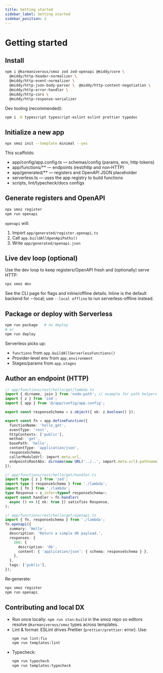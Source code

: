```yaml
---
title: Getting started
sidebar_label: Getting started
sidebar_position: 2
---
```


# Getting started

## Install

```bash
npm i @karmaniverous/smoz zod zod-openapi @middy/core \
  @middy/http-header-normalizer \
  @middy/http-event-normalizer \
  @middy/http-json-body-parser \  @middy/http-content-negotiation \
  @middy/http-error-handler \
  @middy/http-cors \
  @middy/http-response-serializer
```

Dev tooling (recommended):

```bash
npm i -D typescript typescript-eslint eslint prettier typedoc
```

## Initialize a new app

```bash
npx smoz init --template minimal --yes
```

This scaffolds:

- app/config/app.config.ts — schemas/config (params, env, http tokens)
- app/functions/\*\* — endpoints (rest/http and non‑HTTP)
- app/generated/\*\* — registers and OpenAPI JSON placeholder
- serverless.ts — uses the app registry to build functions
- scripts, lint/typecheck/docs configs

## Generate registers and OpenAPI

```bash
npx smoz register
npm run openapi
```

`openapi` will:

1. Import `app/generated/register.openapi.ts`
2. Call `app.buildAllOpenApiPaths()`
3. Write `app/generated/openapi.json`

## Live dev loop (optional)

Use the dev loop to keep registers/OpenAPI fresh and (optionally) serve HTTP:

```bash
npx smoz dev
```

See the CLI page for flags and inline/offline details. Inline is the default backend for --local; use `--local offline` to run serverless-offline instead.

## Package or deploy with Serverless

```bash
npm run package   # no deploy
# or
npm run deploy
```

Serverless picks up:

- `functions` from `app.buildAllServerlessFunctions()`
- Provider‑level env from `app.environment`
- Stages/params from `app.stages`

## Author an endpoint (HTTP)

```ts
// app/functions/rest/hello/get/lambda.ts
import { dirname, join } from 'node:path'; // example for path helpers
import { z } from 'zod';
import { app } from '@/app/config/app.config';

export const responseSchema = z.object({ ok: z.boolean() });

export const fn = app.defineFunction({
  functionName: 'hello_get',
  eventType: 'rest',
  httpContexts: ['public'],
  method: 'get',
  basePath: 'hello',
  contentType: 'application/json',
  responseSchema,
  callerModuleUrl: import.meta.url,
  endpointsRootAbs: dirname(new URL('../..', import.meta.url).pathname),
});
```

```ts
// app/functions/rest/hello/get/handler.ts
import type { z } from 'zod';
import type { responseSchema } from './lambda';
import { fn } from './lambda';
type Response = z.infer<typeof responseSchema>;
export const handler = fn.handler(
  async () => ({ ok: true }) satisfies Response,
);
```

```ts
// app/functions/rest/hello/get/openapi.ts
import { fn, responseSchema } from './lambda';
fn.openapi({
  summary: 'Hello',
  description: 'Return a simple OK payload.',
  responses: {
    200: {
      description: 'Ok',
      content: { 'application/json': { schema: responseSchema } },
    },
  },
  tags: ['public'],
});
```

Re‑generate:

```bash
npx smoz register
npm run openapi
```

## Contributing and local DX

- Run once locally: `npm run stan:build` in the smoz repo so editors resolve
  `@karmaniverous/smoz` types across templates.
- Lint & format: ESLint drives Prettier (`prettier/prettier`: error). Use:
  ```bash
  npm run lint:fix
  npm run templates:lint
  ```
- Typecheck:
  ```bash
  npm run typecheck
  npm run templates:typecheck
  ```
